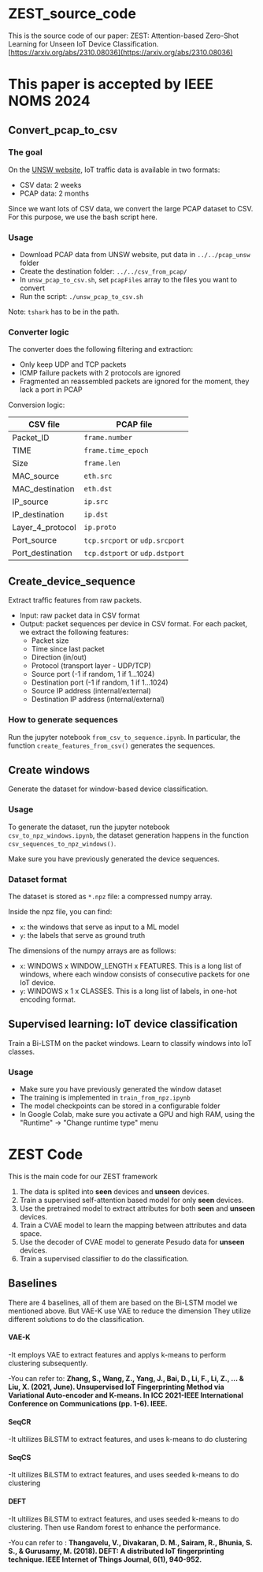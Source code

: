 # ZEST_source_code

This is the source code of our paper: ZEST: Attention-based Zero-Shot Learning for Unseen IoT Device Classification.
[https://arxiv.org/abs/2310.08036](https://arxiv.org/abs/2310.08036)

# This paper is accepted by IEEE NOMS 2024

## Convert_pcap_to_csv
### The goal

On the [UNSW website](https://iotanalytics.unsw.edu.au/iottraces.html), IoT traffic
data is available in two formats:
* CSV data: 2 weeks
* PCAP data: 2 months

Since we want lots of CSV data, we convert the large PCAP dataset to CSV. For
this purpose, we use the bash script here.

### Usage

* Download PCAP data from UNSW website, put data in `../../pcap_unsw` folder
* Create the destination folder: `../../csv_from_pcap/`
* In `unsw_pcap_to_csv.sh`, set `pcapFiles` array to the files you want to convert
* Run the script: `./unsw_pcap_to_csv.sh`

Note: `tshark` has to be in the path.

### Converter logic

The converter does the following filtering and extraction:
* Only keep UDP and TCP packets
* ICMP failure packets with 2 protocols are ignored
* Fragmented an reassembled packets are ignored for the moment, they lack a port in PCAP

Conversion logic:

| CSV file | PCAP file |
|----------|-------------|
| Packet_ID | `frame.number` |
| TIME | `frame.time_epoch` |
| Size | `frame.len` |
| MAC_source | `eth.src` |
| MAC_destination | `eth.dst` |
| IP_source | `ip.src` |
| IP_destination | `ip.dst` |
| Layer_4_protocol | `ip.proto` |
| Port_source | `tcp.srcport` or `udp.srcport` |
| Port_destination | `tcp.dstport` or `udp.dstport` |


## Create_device_sequence

Extract traffic features from raw packets.

- Input: raw packet data in CSV format
- Output: packet sequences per device in CSV format. For each packet, we extract the following features:
  - Packet size
  - Time since last packet
  - Direction (in/out)
  - Protocol (transport layer - UDP/TCP)
  - Source port (-1 if random, 1 if 1...1024)
  - Destination port (-1 if random, 1 if 1...1024)
  - Source IP address (internal/external)
  - Destination IP address (internal/external)

### How to generate sequences

Run the jupyter notebook `from_csv_to_sequence.ipynb`. In particular, the function `create_features_from_csv()` generates the sequences.




## Create windows


Generate the dataset for window-based device classification.

### Usage

To generate the dataset, run the jupyter notebook `csv_to_npz_windows.ipynb`, the dataset generation happens in the function `csv_sequences_to_npz_windows()`.

Make sure you have previously generated the device sequences.

### Dataset format

The dataset is stored as `*.npz` file: a compressed numpy array.

Inside the npz file, you can find:
- `x`: the windows that serve as input to a ML model
- `y`: the labels that serve as ground truth

The dimensions of the numpy arrays are as follows:
- `x`: WINDOWS x WINDOW_LENGTH x FEATURES. This is a long list of windows, where each window consists of consecutive packets for one IoT device.
- `y`: WINDOWS x 1 x CLASSES. This is a long list of labels, in one-hot encoding format.


## Supervised learning: IoT device classification

Train a Bi-LSTM on the packet windows. Learn to classify windows into IoT classes.

### Usage

- Make sure you have previously generated the window dataset
- The training is implemented in `train_from_npz.ipynb`
- The model checkpoints can be stored in a configurable folder
- In Google Colab, make sure you activate a GPU and high RAM, using the "Runtime" -> "Change runtime type" menu


# ZEST Code

This is the main code for our ZEST framework

1. The data is splited into **seen** devices and **unseen** devices. 
2. Train a supervised self-attention based model for only **seen** devices. 
3. Use the pretrained model to extract attributes for both **seen** and **unseen** devices.
4. Train a CVAE model to learn the mapping between attributes and data space.
5. Use the decoder of CVAE model to generate Pesudo data for **unseen** devices.
6. Train a supervised classifier to do the classification.



## Baselines 

There are 4 baselines, all of them are based on the Bi-LSTM model we mentioned above. 
But VAE-K use VAE to reduce the dimension
They utilize different solutions to do the classification. 


#### VAE-K
-It employs VAE to extract features and applys k-means to perform clustering subsequently.

-You can refer to: 
**Zhang, S., Wang, Z., Yang, J., Bai, D., Li, F., Li, Z., ... & Liu, X. (2021, June). Unsupervised IoT Fingerprinting Method via Variational Auto-encoder and K-means. In ICC 2021-IEEE International Conference on Communications (pp. 1-6). IEEE.**



#### SeqCR
-It ultilizes BiLSTM to extract features, and uses k-means to do clustering 

#### SeqCS

-It ultilizes BiLSTM to extract features, and uses seeded k-means to do clustering 

#### DEFT

-It ultilizes BiLSTM to extract features, and uses seeded k-means to do clustering. Then use Random forest to enhance the performance. 


-You can refer to :
**Thangavelu, V., Divakaran, D. M., Sairam, R., Bhunia, S. S., & Gurusamy, M. (2018). DEFT: A distributed IoT fingerprinting technique. IEEE Internet of Things Journal, 6(1), 940-952.**


